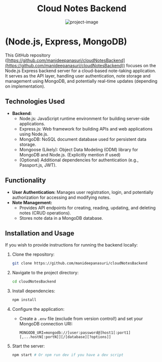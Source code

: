 <h1 align="center" id="title">Cloud Notes Backend</h1>

<p align="center"><img src="https://socialify.git.ci/manideepanasuri/cloudNotesBackend/image?language=1&amp;name=1&amp;owner=1&amp;pattern=Formal+Invitation&amp;stargazers=1&amp;theme=Dark" alt="project-image"></p>

# (Node.js, Express, MongoDB)

This GitHub repository ([https://github.com/manideepanasuri/cloudNotesBackend](https://github.com/manideepanasuri/cloudNotesBackend)) focuses on the Node.js Express backend server for a cloud-based note-taking application. It serves as the API layer, handling user authentication, note storage and management using MongoDB, and potentially real-time updates (depending on implementation).

## Technologies Used

*   **Backend:**
    *   Node.js: JavaScript runtime environment for building server-side applications.
    *   Express.js: Web framework for building APIs and web applications using Node.js.
    *   MongoDB: NoSQL document database used for persistent data storage.
    *   Mongoose (Likely): Object Data Modeling (ODM) library for MongoDB and Node.js. (Explicitly mention if used)
    *   (Optional) Additional dependencies for authentication (e.g., Passport.js, JWT).

## Functionality

*   **User Authentication:** Manages user registration, login, and potentially authorization for accessing and modifying notes. 
*   **Note Management:**
    *   Provides API endpoints for creating, reading, updating, and deleting notes (CRUD operations).
    *   Stores note data in a MongoDB database.

## Installation and Usage

If you wish to provide instructions for running the backend locally:

1.  Clone the repository:

    ```bash
    git clone https://github.com/manideepanasuri/cloudNotesBackend
    ```

2.  Navigate to the project directory:

    ```bash
    cd cloudNotesBackend
    ```

3.  Install dependencies:

    ```bash
    npm install
    ```

4.  Configure the application:

    *   Create a `.env` file (exclude from version control!) and set your MongoDB connection URI:
        ```
        MONGODB_URI=mongodb://[user:password@]host1[:port1][,...hostN[:portN]][/[database][?options]]
        ```

5.  Start the server:

    ```bash
    npm start # Or npm run dev if you have a dev script
    ```
